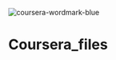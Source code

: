 ![coursera-wordmark-blue](https://user-images.githubusercontent.com/93210173/210221960-249a35bb-1554-48f8-992a-3f67196c9a51.svg)
# Coursera_files
